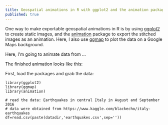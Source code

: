 ```yaml
---
title: Geospatial animations in R with ggplot2 and the animation package
published: true
---
```


One way to make exportable geospatial animations in R is by using [ggplot2](http://ggplot2.org/) to create static images, and the [animation](https://cran.r-project.org/web/packages/animation/index.html) package to export the stitched images as an animation. Here, I also use [ggmap](https://cran.r-project.org/web/packages/ggmap/index.html) to plot the data on a Google Maps background.  

Here, I'm going to animate data from ...

The finished animation looks like this:

First, load the packages and grab the data:

```
library(ggplot2)
library(ggmap)
library(animation)

# read the data: Earthquakes in central Italy in August and September 2016 
# data were obtained from https://www.kaggle.com/blackecho/italy-earthquakes
df=read.csv(paste(datadir,'earthquakes.csv',sep=''))
```